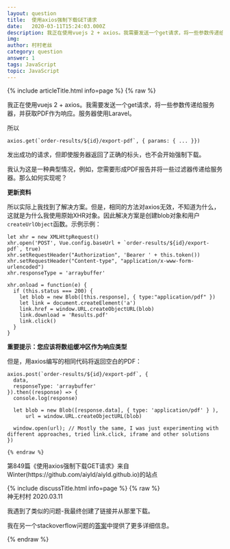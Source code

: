 ```yaml
---
layout: question
title:  使用axios强制下载GET请求
date:   2020-03-11T15:24:03.000Z
description: 我正在使用vuejs 2 + axios。我需要发送一个get请求，将一些参数传递给服务器，并获取PDF作为响应。服务器使用Laravel。所以a...
img: 
author: 村村老丝
category: question
answer: 1
tags: JavaScript
topic: JavaScript
---
```

<div class="article-root">
  <div class="article">
    {% include articleTitle.html info=page %}
    {% raw %}
    <div class="article-content"><p><font style="vertical-align: inherit;"><font style="vertical-align: inherit;">我正在使用vuejs 2 + axios。</font><font style="vertical-align: inherit;">我需要发送一个get请求，将一些参数传递给服务器，并获取PDF作为响应。</font><font style="vertical-align: inherit;">服务器使用Laravel。</font></font></p>

<p><font style="vertical-align: inherit;"><font style="vertical-align: inherit;">所以</font></font></p>

<pre><code>axios.get(`order-results/${id}/export-pdf`, { params: { ... }})
</code></pre>

<p><font style="vertical-align: inherit;"><font style="vertical-align: inherit;">发出成功的请求，但即使服务器返回了正确的标头，也不会开始强制下载。</font></font></p>

<p><font style="vertical-align: inherit;"><font style="vertical-align: inherit;">我认为这是一种典型情况，例如，您需要形成PDF报告并将一些过滤器传递给服务器。</font><font style="vertical-align: inherit;">那么如何实现呢？</font></font></p>

<p><strong><font style="vertical-align: inherit;"><font style="vertical-align: inherit;">更新资料</font></font></strong></p>

<p><font style="vertical-align: inherit;"><font style="vertical-align: inherit;">所以实际上我找到了解决方案。</font><font style="vertical-align: inherit;">但是，相同的方法对axios无效，不知道为什么，这就是为什么我使用原始XHR对象。</font><font style="vertical-align: inherit;">因此解决方案是创建blob对象和用户</font></font><code>createUrlObject</code><font style="vertical-align: inherit;"><font style="vertical-align: inherit;">函数。</font><font style="vertical-align: inherit;">示例示例：</font></font></p>

<pre><code>let xhr = new XMLHttpRequest()<font></font>
xhr.open('POST', Vue.config.baseUrl + `order-results/${id}/export-pdf`, true)<font></font>
xhr.setRequestHeader("Authorization", 'Bearer ' + this.token())<font></font>
xhr.setRequestHeader("Content-type", "application/x-www-form-urlencoded")<font></font>
xhr.responseType = 'arraybuffer'<font></font>
<font></font>
xhr.onload = function(e) {<font></font>
  if (this.status === 200) {<font></font>
    let blob = new Blob([this.response], { type:"application/pdf" })<font></font>
    let link = document.createElement('a')<font></font>
    link.href = window.URL.createObjectURL(blob)<font></font>
    link.download = 'Results.pdf'<font></font>
    link.click()<font></font>
  }<font></font>
}<font></font>
</code></pre>

<p><strong><font style="vertical-align: inherit;"><font style="vertical-align: inherit;">重要提示：您应该将数组缓冲区作为响应类型</font></font></strong></p>

<p><font style="vertical-align: inherit;"><font style="vertical-align: inherit;">但是，用axios编写的相同代码将返回空白的PDF：</font></font></p>

<pre><code>axios.post(`order-results/${id}/export-pdf`, {<font></font>
  data,<font></font>
  responseType: 'arraybuffer'<font></font>
}).then((response) =&gt; {<font></font>
  console.log(response)<font></font>
<font></font>
  let blob = new Blob([response.data], { type: 'application/pdf' } ),<font></font>
      url = window.URL.createObjectURL(blob)<font></font>
<font></font>
  window.open(url); // Mostly the same, I was just experimenting with different approaches, tried link.click, iframe and other solutions<font></font>
})<font></font>
</code></pre></div>
    {% endraw %}
  </div>
  <p class="winter_mark">第849篇《使用axios强制下载GET请求》来自Winter(https://github.com/aiyld/aiyld.github.io)的站点</p>
  <div class="discuss-wrapper">
    {% include discussTitle.html info=page %}
    {% raw %}
    <div class="discuss-item">
        <div class="discuss-parent">
          <div class="discuss-meta">
            <span class="discuss-user">神无村村</span>
            <span class="discuss-time">2020.03.11</span>
          </div>
          <div class="discuss-comment"><p><font style="vertical-align: inherit;"><font style="vertical-align: inherit;">我遇到了类似的问题-我最终创建了链接并从那里下载。</font></font></p>

<p><font style="vertical-align: inherit;"><font style="vertical-align: inherit;">我</font><font style="vertical-align: inherit;">在另一个stackoverflow问题</font><font style="vertical-align: inherit;">的</font></font><a href="https://stackoverflow.com/a/47427313/1882460"><font style="vertical-align: inherit;"><font style="vertical-align: inherit;">答案</font></font></a><font style="vertical-align: inherit;"><font style="vertical-align: inherit;">中提供了更多详细信息</font><font style="vertical-align: inherit;">。</font></font></p></div>
        </div></div>
    {% endraw %}
  </div>
<div>
